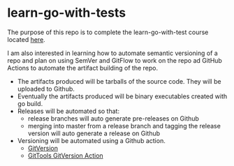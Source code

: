 # learn-go-with-tests

The purpose of this repo is to complete the learn-go-with-test course located [here](https://quii.gitbook.io/learn-go-with-tests/).

I am also interested in learning how to automate semantic versioning of a repo and plan on using SemVer and GitFlow to work on the repo ad GitHub Actions to automate the artifact building of the repo. 

- The artifacts produced will be tarballs of the source code. They will be uploaded to Github. 
- Eventually the artifacts produced will be binary executables created with go build.
- Releases will be automated so that:
  - release branches will auto generate pre-releases on Github
  - merging into master from a release branch and tagging the release version will auto generate a release on Github
- Versioning will be automated using a Github action.
  - [GitVersion](https://gitversion.net/)
  - [GitTools GitVersion Action](https://github.com/marketplace/actions/gittools)